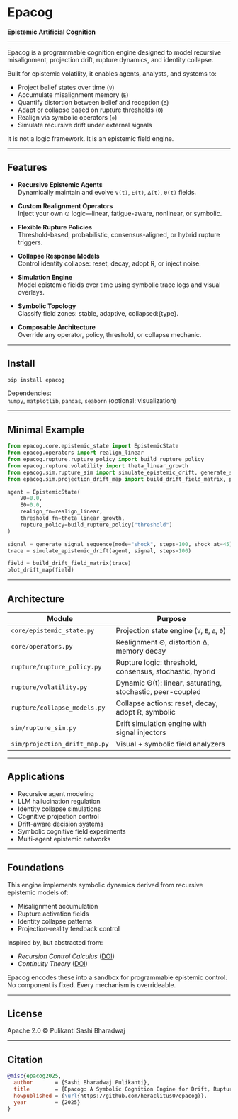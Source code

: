 # Epacog

**Epistemic Artificial Cognition**

---

Epacog is a programmable cognition engine designed to model recursive misalignment, projection drift, rupture dynamics, and identity collapse.

Built for epistemic volatility, it enables agents, analysts, and systems to:

- Project belief states over time (`V`)
- Accumulate misalignment memory (`E`)
- Quantify distortion between belief and reception (`∆`)
- Adapt or collapse based on rupture thresholds (`Θ`)
- Realign via symbolic operators (`⊙`)
- Simulate recursive drift under external signals

It is not a logic framework. It is an epistemic field engine.

---

## Features

- **Recursive Epistemic Agents**  
  Dynamically maintain and evolve `V(t)`, `E(t)`, `∆(t)`, `Θ(t)` fields.

- **Custom Realignment Operators**  
  Inject your own ⊙ logic—linear, fatigue-aware, nonlinear, or symbolic.

- **Flexible Rupture Policies**  
  Threshold-based, probabilistic, consensus-aligned, or hybrid rupture triggers.

- **Collapse Response Models**  
  Control identity collapse: reset, decay, adopt R, or inject noise.

- **Simulation Engine**  
  Model epistemic fields over time using symbolic trace logs and visual overlays.

- **Symbolic Topology**  
  Classify field zones: stable, adaptive, collapsed:{type}.

- **Composable Architecture**  
  Override any operator, policy, threshold, or collapse mechanic.

---

## Install

```bash
pip install epacog
```

Dependencies:  
`numpy`, `matplotlib`, `pandas`, `seaborn` (optional: visualization)

---

## Minimal Example

```python
from epacog.core.epistemic_state import EpistemicState
from epacog.operators import realign_linear
from epacog.rupture.rupture_policy import build_rupture_policy
from epacog.rupture.volatility import theta_linear_growth
from epacog.sim.rupture_sim import simulate_epistemic_drift, generate_signal_sequence
from epacog.sim.projection_drift_map import build_drift_field_matrix, plot_drift_map

agent = EpistemicState(
    V0=0.0,
    E0=0.0,
    realign_fn=realign_linear,
    threshold_fn=theta_linear_growth,
    rupture_policy=build_rupture_policy("threshold")
)

signal = generate_signal_sequence(mode="shock", steps=100, shock_at=45)
trace = simulate_epistemic_drift(agent, signal, steps=100)

field = build_drift_field_matrix(trace)
plot_drift_map(field)
```

---

## Architecture

| Module | Purpose |
|--------|---------|
| `core/epistemic_state.py` | Projection state engine (`V`, `E`, `∆`, `Θ`) |
| `core/operators.py` | Realignment ⊙, distortion ∆, memory decay |
| `rupture/rupture_policy.py` | Rupture logic: threshold, consensus, stochastic, hybrid |
| `rupture/volatility.py` | Dynamic Θ(t): linear, saturating, stochastic, peer-coupled |
| `rupture/collapse_models.py` | Collapse actions: reset, decay, adopt R, symbolic |
| `sim/rupture_sim.py` | Drift simulation engine with signal injectors |
| `sim/projection_drift_map.py` | Visual + symbolic field analyzers |

---

## Applications

- Recursive agent modeling
- LLM hallucination regulation
- Identity collapse simulations
- Cognitive projection control
- Drift-aware decision systems
- Symbolic cognitive field experiments
- Multi-agent epistemic networks

---

## Foundations

This engine implements symbolic dynamics derived from recursive epistemic models of:

- Misalignment accumulation
- Rupture activation fields
- Identity collapse patterns
- Projection-reality feedback control

Inspired by, but abstracted from:

- _Recursion Control Calculus_ ([DOI](https://doi.org/10.5281/zenodo.15730197))  
- _Continuity Theory_ ([DOI](https://doi.org/10.5281/zenodo.15720763))

Epacog encodes these into a sandbox for programmable epistemic control.  
No component is fixed. Every mechanism is overrideable.

---

## License

Apache 2.0 © Pulikanti Sashi Bharadwaj

---

## Citation

```bibtex
@misc{epacog2025,
  author       = {Sashi Bharadwaj Pulikanti},
  title        = {Epacog: A Symbolic Cognition Engine for Drift, Rupture, and Recursive Realignment},
  howpublished = {\url{https://github.com/heraclitus0/epacog}},
  year         = {2025}
}
```
